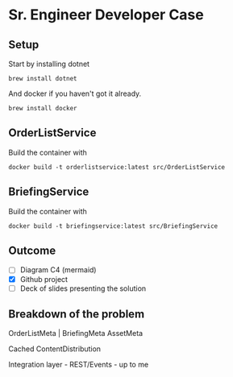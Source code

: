# Sr. Engineer Developer Case


## Setup

Start by installing dotnet

``` brew install dotnet ```

And docker if you haven't got it already.

``` brew install docker ```

## OrderListService

Build the container with

``` docker build -t orderlistservice:latest src/OrderListService ```

## BriefingService

Build the container with

``` docker build -t briefingservice:latest src/BriefingService ```

## Outcome
- [ ] Diagram C4 (mermaid)
- [x] Github project
- [ ] Deck of slides presenting the solution

## Breakdown of the problem

OrderListMeta
     |
BriefingMeta
AssetMeta


Cached ContentDistribution


Integration layer - REST/Events - up to me




